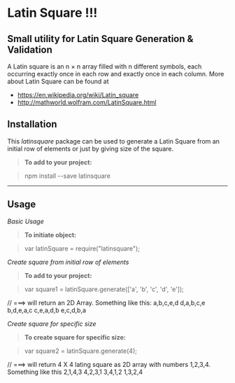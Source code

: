 **Latin Square !!!**
===============
Small utility for Latin Square Generation &amp; Validation
----------
A Latin square is an n × n array filled with n different symbols, each occurring exactly once in each row and exactly once in each column. More about Latin Square can be found at

 - https://en.wikipedia.org/wiki/Latin_square
 - http://mathworld.wolfram.com/LatinSquare.html

Installation
--------------

This *latinsquare* package can be used to generate a Latin Square from an initial row of elements or just by giving size of the square.
> **To add to your project:**

>  npm install --save latinsquare

----------


Usage
-------
*Basic Usage*

> **To initiate object:**

>  var latinSquare = require("latinsquare");

*Create square from initial row of elements*

> **To add to your project:**

>  var square1 = latinSquare.generate(['a', 'b', 'c', 'd', 'e']);

 // ===> will return an 2D Array. Something like this:
a,b,c,e,d
d,a,b,c,e
b,d,e,a,c
c,e,a,d,b
e,c,d,b,a

*Create square for specific size*

> **To create square for specific size:**

>  var square2 = latinSquare.generate(4);

// ===> will return 4 X 4 lating square as 2D array  with numbers 1,2,3,4. Something like this
2,1,4,3
4,2,3,1
3,4,1,2
1,3,2,4
